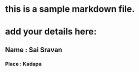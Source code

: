 # this is a sample markdown file. 
# add your details here: 
## Name : Sai Sravan
### Place : Kadapa
   
